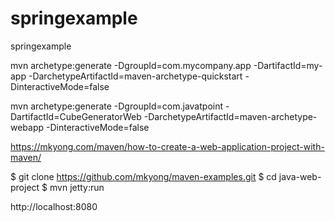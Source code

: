 # springexample
springexample


mvn archetype:generate -DgroupId=com.mycompany.app -DartifactId=my-app -DarchetypeArtifactId=maven-archetype-quickstart -DinteractiveMode=false


mvn archetype:generate -DgroupId=com.javatpoint -DartifactId=CubeGeneratorWeb -DarchetypeArtifactId=maven-archetype-webapp -DinteractiveMode=false  

https://mkyong.com/maven/how-to-create-a-web-application-project-with-maven/

$ git clone https://github.com/mkyong/maven-examples.git
$ cd java-web-project
$ mvn jetty:run

http://localhost:8080 
